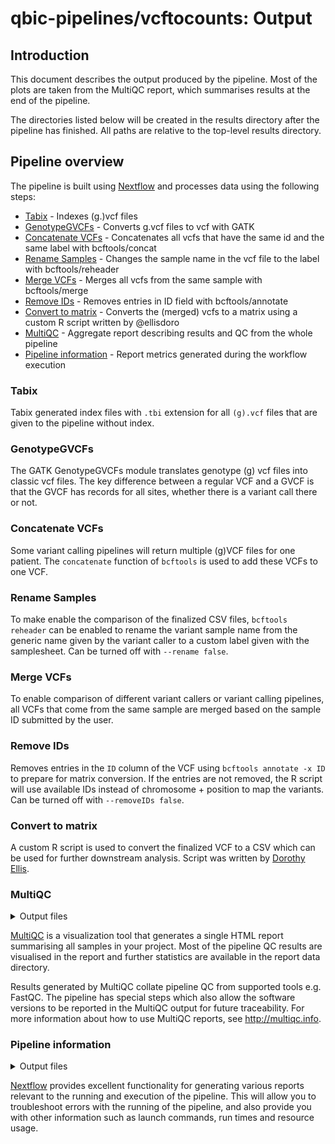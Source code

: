 # qbic-pipelines/vcftocounts: Output

## Introduction

This document describes the output produced by the pipeline. Most of the plots are taken from the MultiQC report, which summarises results at the end of the pipeline.

The directories listed below will be created in the results directory after the pipeline has finished. All paths are relative to the top-level results directory.

## Pipeline overview

The pipeline is built using [Nextflow](https://www.nextflow.io/) and processes data using the following steps:

- [Tabix](#tabix) - Indexes (g.)vcf files
- [GenotypeGVCFs](#genotypegvcfs) - Converts g.vcf files to vcf with GATK
- [Concatenate VCFs](#concatenate-vcfs) - Concatenates all vcfs that have the same id and the same label with bcftools/concat
- [Rename Samples](#rename-samples) - Changes the sample name in the vcf file to the label with bcftools/reheader
- [Merge VCFs](#merge-vcfs) - Merges all vcfs from the same sample with bcftools/merge
- [Remove IDs](#remove-ids) - Removes entries in ID field with bcftools/annotate
- [Convert to matrix](#convert-to-matrix) - Converts the (merged) vcfs to a matrix using a custom R script written by @ellisdoro
- [MultiQC](#multiqc) - Aggregate report describing results and QC from the whole pipeline
- [Pipeline information](#pipeline-information) - Report metrics generated during the workflow execution

### Tabix

Tabix generated index files with `.tbi` extension for all `(g).vcf` files that are given to the pipeline without index.

### GenotypeGVCFs

The GATK GenotypeGVCFs module translates genotype (g) vcf files into classic vcf files. The key difference between a regular VCF and a GVCF is that the GVCF has records for all sites, whether there is a variant call there or not.

### Concatenate VCFs

Some variant calling pipelines will return multiple (g)VCF files for one patient. The `concatenate` function of `bcftools` is used to add these VCFs to one VCF.

### Rename Samples

To make enable the comparison of the finalized CSV files, `bcftools reheader` can be enabled to rename the variant sample name from the generic name given by the variant caller to a custom label given with the samplesheet. Can be turned off with `--rename false`.

### Merge VCFs

To enable comparison of different variant callers or variant calling pipelines, all VCFs that come from the same sample are merged based on the sample ID submitted by the user.

### Remove IDs

Removes entries in the `ID` column of the VCF using `bcftools annotate -x ID` to prepare for matrix conversion. If the entries are not removed, the R script will use available IDs instead of chromosome + position to map the variants. Can be turned off with `--removeIDs false`.

### Convert to matrix

A custom R script is used to convert the finalized VCF to a CSV which can be used for further downstream analysis. Script was written by [Dorothy Ellis](https://github.com/ellisdoro).

### MultiQC

<details markdown="1">
<summary>Output files</summary>

- `multiqc/`
  - `multiqc_report.html`: a standalone HTML file that can be viewed in your web browser.
  - `multiqc_data/`: directory containing parsed statistics from the different tools used in the pipeline.
  - `multiqc_plots/`: directory containing static images from the report in various formats.

</details>

[MultiQC](http://multiqc.info) is a visualization tool that generates a single HTML report summarising all samples in your project. Most of the pipeline QC results are visualised in the report and further statistics are available in the report data directory.

Results generated by MultiQC collate pipeline QC from supported tools e.g. FastQC. The pipeline has special steps which also allow the software versions to be reported in the MultiQC output for future traceability. For more information about how to use MultiQC reports, see <http://multiqc.info>.

### Pipeline information

<details markdown="1">
<summary>Output files</summary>

- `pipeline_info/`
  - Reports generated by Nextflow: `execution_report.html`, `execution_timeline.html`, `execution_trace.txt` and `pipeline_dag.dot`/`pipeline_dag.svg`.
  - Reports generated by the pipeline: `pipeline_report.html`, `pipeline_report.txt` and `software_versions.yml`. The `pipeline_report*` files will only be present if the `--email` / `--email_on_fail` parameter's are used when running the pipeline.
  - Reformatted samplesheet files used as input to the pipeline: `samplesheet.valid.csv`.
  - Parameters used by the pipeline run: `params.json`.

</details>

[Nextflow](https://www.nextflow.io/docs/latest/tracing.html) provides excellent functionality for generating various reports relevant to the running and execution of the pipeline. This will allow you to troubleshoot errors with the running of the pipeline, and also provide you with other information such as launch commands, run times and resource usage.
